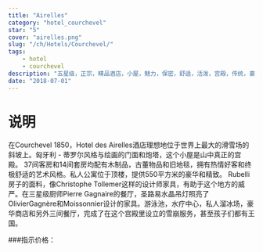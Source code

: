 ```yaml
---
title: "Airelles"
category: "hotel_courchevel"
star: "5"
cover: "airelles.png"
slug: "/ch/Hotels/Courchevel/"
tags:
    - hotel
    - courchevel
description: "五星级，正宗，精品酒店，小屋，魅力，保密，舒适，活泼，宫殿，传统，豪华，山地，文化活动，体育活动，商务，酒吧，健康，婚礼和蜜月，美食，家庭，游泳池，餐厅，购物，水疗中心"
date: "2018-07-01"
---
```


# 说明
在Courchevel 1850，Hotel des Airelles酒店理想地位于世界上最大的滑雪场的斜坡上。匈牙利 - 蒂罗尔风格与绘画的门面和炮塔，这个小屋是山中真正的宫殿。
37间客房和14间套房均配有木制品，古董物品和旧地毯，拥有热情好客和终极舒适的艺术风格。私人公寓位于顶楼，提供550平方米的豪华和精致。 Rubelli房子的面料，像Christophe Tollemer这样的设计师家具，有助于这个地方的威严。在三星级厨师Pierre Gagnaire的餐厅，圣路易水晶吊灯照亮了OlivierGagnère和Moissonnier设计的家具。游泳池，水疗中心，私人溜冰场，豪华商店和另外三间餐厅，完成了在这个宫殿里设立的雪崩服务，甚至孩子们都有王国。

###指示价格：